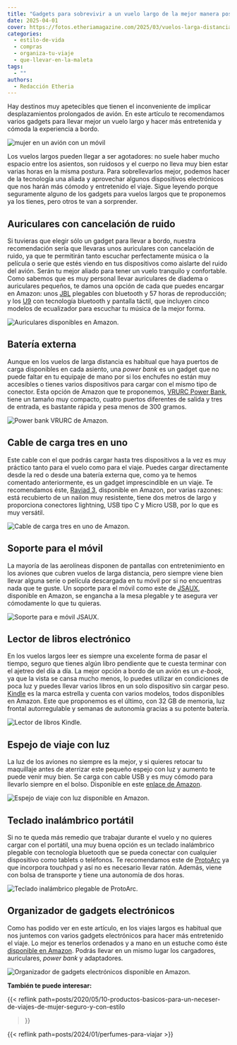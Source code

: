 ```yaml
---
title: "Gadgets para sobrevivir a un vuelo largo de la mejor manera posible"
date: 2025-04-01
cover: https://fotos.etheriamagazine.com/2025/03/vuelos-larga-distancia-mujer.jpg
categories: 
  - estilo-de-vida
  - compras
  - organiza-tu-viaje
  - que-llevar-en-la-maleta
tags: 
  - ""
authors: 
  - Redacción Etheria
---
```


Hay destinos muy apetecibles que tienen el inconveniente de implicar desplazamientos 
prolongados de avión. En este artículo te recomendamos varios gadgets para llevar mejor 
un vuelo largo y hacer más entretenida y cómoda la experiencia a bordo. 

![mujer en un avión con un móvil](https://fotos.etheriamagazine.com/2025/03/vuelos-larga-distancia-mujer.jpg "Te contamos qué gadgets necesitas para hacer un vuelo largo más entretenido.")

Los vuelos largos pueden llegar a ser agotadores: no suele haber mucho espacio entre los 
asientos, son ruidosos y el cuerpo no lleva muy bien estar varias horas en la misma 
postura. Para sobrellevarlos mejor, podemos hacer de la tecnología una aliada y 
aprovechar algunos dispositivos electrónicos que nos harán más cómodo y entretenido el 
viaje. Sigue leyendo porque seguramente alguno de los gadgets para vuelos largos que te 
proponemos ya los tienes, pero otros te van a sorprender. 

## Auriculares con cancelación de ruido

Si tuvieras que elegir sólo un gadget para llevar a bordo, nuestra recomendación sería 
que llevaras unos auriculares con cancelación de ruido, ya que te permitirán tanto 
escuchar perfectamente música o la película o serie que estés viendo en tus dispositivos 
como aislarte del ruido del avión. Serán tu mejor aliado para tener un vuelo tranquilo y 
confortable. Como sabemos que es muy personal llevar auriculares de diadema o 
auriculares pequeños, te damos una opción de cada que puedes encargar en Amazon: unos 
[JBL](https://amzn.to/4j3FjPu) plegables con bluetooth y 57 horas de reproducción; y los 
[U9](https://amzn.to/4hRgSny) con tecnología bluetooth y pantalla táctil, que incluyen 
cinco modelos de ecualizador para escuchar tu música de la mejor forma. 

![Auriculares disponibles en Amazon.](https://fotos.etheriamagazine.com/2025/03/vuelo-largo-auriculares.jpg "Auriculares disponibles en Amazon.")

## Batería externa

Aunque en los vuelos de larga distancia es habitual que haya puertos de carga 
disponibles en cada asiento, una _power bank_ es un gadget que no puede faltar en tu 
equipaje de mano por si los enchufes no están muy accesibles o tienes varios 
dispositivos para cargar con el mismo tipo de conector. Esta opción de Amazon que te 
proponemos, [VRURC Power Bank](https://amzn.to/4iOzKFd), tiene un tamaño muy compacto, 
cuatro puertos diferentes de salida y tres de entrada, es bastante rápida y pesa menos 
de 300 gramos. 

![Power bank VRURC de Amazon.](https://fotos.etheriamagazine.com/2025/03/vuelo-largo-power-bank.jpg "Power bank VRURC de Amazon.")

## Cable de carga tres en uno

Este cable con el que podrás cargar hasta tres dispositivos a la vez es muy práctico 
tanto para el vuelo como para el viaje. Puedes cargar directamente desde la red o desde 
una batería externa que, como ya te hemos comentado anteriormente, es un gadget 
imprescindible en un viaje. Te recomendamos éste, [Raviad 3](https://amzn.to/4j9XFhZ), 
disponible en Amazon, por varias razones: está recubierto de un nailon muy resistente, 
tiene dos metros de largo y proporciona conectores lightning, USB tipo C y Micro USB, 
por lo que es muy versátil. 

![Cable de carga tres en uno de Amazon.](https://fotos.etheriamagazine.com/2025/03/vuelo-largo-cable-tres-en-uno.jpg "Cable de carga tres en uno de Amazon.")

## Soporte para el móvil

La mayoría de las aerolíneas disponen de pantallas con entretenimiento en los aviones 
que cubren vuelos de larga distancia, pero siempre viene bien llevar alguna serie o 
película descargada en tu móvil por si no encuentras nada que te guste. Un soporte para 
el móvil como este de [JSAUX](https://amzn.to/3FFXyfPd), disponible en Amazon, se 
engancha a la mesa plegable y te asegura ver cómodamente lo que tu quieras. 

![Soporte para e móvil JSAUX.](https://fotos.etheriamagazine.com/2025/03/vuelo-largo-soporte-movil.jpg "Soporte para e móvil JSAUX.")

## Lector de libros electrónico

En los vuelos largos leer es siempre una excelente forma de pasar el tiempo, seguro que 
tienes algún libro pendiente que te cuesta terminar con el ajetreo del día a día. La 
mejor opción a bordo de un avión es un _e-book_, ya que la vista se cansa mucho menos, 
lo puedes utilizar en condiciones de poca luz y puedes llevar varios libros en un solo 
dispositivo sin cargar peso. [Kindle](https://amzn.to/4l1mkaa) es la marca estrella y 
cuenta con varios modelos, todos disponibles en Amazon. Este que proponemos es el 
último, con 32 GB de memoria, luz frontal autorregulable y semanas de autonomía gracias 
a su potente batería. 

![Lector de libros Kindle.](https://fotos.etheriamagazine.com/2025/03/vuelo-largo-kindle.jpg "Lector de libros Kindle.")

## Espejo de viaje con luz

La luz de los aviones no siempre es la mejor, y si quieres retocar tu maquillaje antes 
de aterrizar este pequeño espejo con luz y aumento te puede venir muy bien. Se carga con 
cable USB y es muy cómodo para llevarlo siempre en el bolso. Disponible en este [enlace 
de Amazon](https://amzn.to/3QQJFxC). 

![Espejo de viaje con luz disponible en Amazon.](https://fotos.etheriamagazine.com/2025/03/vuelo-largo-espejo.jpg "Espejo de viaje con luz disponible en Amazon.")

## Teclado inalámbrico portátil

Si no te queda más remedio que trabajar durante el vuelo y no quieres cargar con el 
portátil, una muy buena opción es un teclado inalámbrico plegable con tecnología 
bluetooth que se pueda conectar con cualquier dispositivo como tablets o teléfonos. Te 
recomendamos este de [ProtoArc](https://amzn.to/4jcjbTo) ya que incorpora touchpad y así 
no es necesario llevar ratón. Además, viene con bolsa de transporte y tiene una 
autonomía de dos horas. 

![Teclado inalámbrico plegable de ProtoArc.](https://fotos.etheriamagazine.com/2025/03/vuelo-largo-teclado-plegable.jpg "Teclado inalámbrico plegable de ProtoArc.")

## Organizador de gadgets electrónicos

Como has podido ver en este artículo, en los viajes largos es habitual que nos juntemos 
con varios gadgets electrónicos para hacer más entretenido el viaje. Lo mejor es 
tenerlos ordenados y a mano en un estuche como éste [disponible en 
Amazon](https://amzn.to/3FInZkW). Podrás llevar en un mismo lugar los cargadores, 
auriculares, _power bank_ y adaptadores. 

![Organizador de gadgets electrónicos disponible en Amazon.](https://fotos.etheriamagazine.com/2025/03/vuelo-largo-almacenar-cables.jpg "Organizador de gadgets electrónicos disponible en Amazon.")

**También te puede interesar:** 

{{< reflink 
path=posts/2020/05/10-productos-basicos-para-un-neceser-de-viajes-de-mujer-seguro-y-con-estilo 
>}} 

{{< reflink path=posts/2024/01/perfumes-para-viajar >}}
